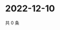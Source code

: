 # 2022-12-10

共 0 条

<!-- BEGIN WEIBO -->
<!-- 最后更新时间 Sat Dec 10 2022 15:00:52 GMT+0800 (China Standard Time) -->

<!-- END WEIBO -->
